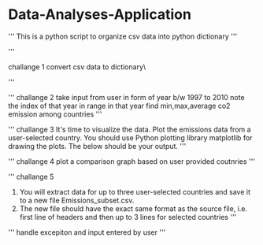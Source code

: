 # Data-Analyses-Application
'''
This is a python script to organize csv data into python dictionary
'''

'''

challange 1
convert csv data to dictionary\

'''


'''
challange 2 
take input from user in form of year b/w 1997 to 2010
note the index of that year in range
in that year find min,max,average co2 emission among countries
'''


'''
challange 3
It's time to visualize the data. Plot the emissions data from a user-selected country. You should use Python plotting library matplotlib for drawing the plots. The below should be your output.
'''


'''
challange 4
plot a comparison graph based on user provided coutnries
'''

'''
challange 5
1.	You will extract data for up to three user-selected countries and save it to a new file Emissions_subset.csv. 
2.	The new file should have the exact same format as the source file, i.e. first line of headers and then up to 3 lines for selected countries
'''

'''
handle excepiton and input entered by user
'''
